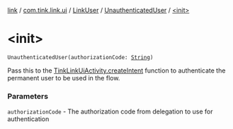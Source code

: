 [link](../../../index.md) / [com.tink.link.ui](../../index.md) / [LinkUser](../index.md) / [UnauthenticatedUser](index.md) / [&lt;init&gt;](./-init-.md)

# &lt;init&gt;

`UnauthenticatedUser(authorizationCode: `[`String`](https://kotlinlang.org/api/latest/jvm/stdlib/kotlin/-string/index.html)`)`

Pass this to the [TinkLinkUiActivity.createIntent](../../-tink-link-ui-activity/create-intent.md) function to authenticate the permanent user
to be used in the flow.

### Parameters

`authorizationCode` - The authorization code from delegation to use for authentication